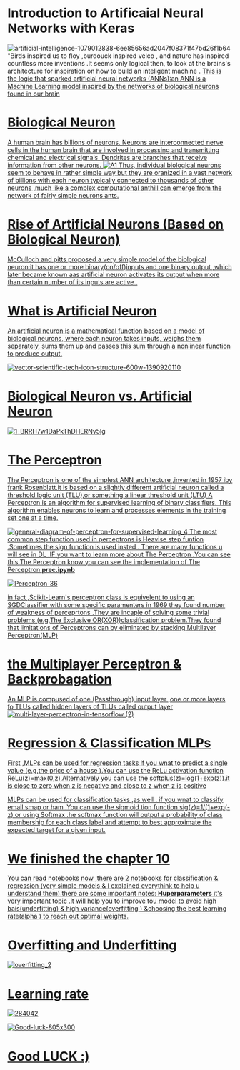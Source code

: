 # Introduction to Artificaial Neural Networks with Keras
![artificial-intelligence-1079012838-6ee85656ad2047f08371f47bd26f1b64](https://user-images.githubusercontent.com/62572088/235944251-a033b651-e39a-494d-96cf-42164857660a.jpg)
"Birds inspired us to floy ,burdouck inspired velco , and nature has inspired  countless  more inventions .It  seems only logical then, to look at the brains's architecture for inspiration on how to build an inteligent machine . <u>This is the logic that sparked artificial neural networks (ANNs):an ANN is a Machine Learning model inspired by the networks of biological neurons found in our brain <br>
# Biological Neuron 
A human brain has billions of neurons. Neurons are interconnected nerve cells in the human brain that are involved in processing and transmitting chemical and electrical signals. Dendrites are branches that receive information from other neurons.
![A1](https://user-images.githubusercontent.com/62572088/235947079-be02dec4-1279-4eda-a6e5-2b077d314e8f.png)
  Thus, individual biological neurons seem to behave in rather simple way but they are oranized in a vast network of billions with each neuron typically connected to thousands of other  neurons ,much like a complex computational anthill can emerge from the network of fairly simple neurons ants.
  # Rise of Artificial Neurons (Based on Biological Neuron)
  McCulloch and pitts proposed a very simple model of the biological neuron:it has one or  more binary(on/off)inputs and one binary output  ,which later became known aas artificial neuron activates its output when more than certain number of its inputs are active . 
  # What is Artificial Neuron
  An artificial neuron is a mathematical function based on a model of biological neurons, where each neuron takes inputs, weighs them separately, sums them up and passes this sum through a nonlinear function to produce output.
  
  
![vector-scientific-tech-icon-structure-600w-1390920110](https://user-images.githubusercontent.com/62572088/236154280-14b9bd4c-62eb-4658-958b-fc8cfc714a2b.jpg)
  # Biological Neuron vs. Artificial Neuron
  ![1_BRRH7w1DaPkThDHERNv5Ig](https://user-images.githubusercontent.com/62572088/235954566-f783c4c5-bec6-4b90-9e70-decff51568f6.png)
# The Perceptron
 The Perceptron is one of the simplest ANN architecture ,invented in 1957 iby frank Rosenblatt.it is based on a slightly different artificial neuron  called a threshold logic unit (TLU),or something a linear threshold unit (LTU) A Perceptron is an algorithm for supervised learning of binary classifiers. This algorithm enables neurons to learn and processes elements in the training set one at a time.
  
![general-diagram-of-perceptron-for-supervised-learning_4](https://user-images.githubusercontent.com/62572088/235954997-994bd0cc-4514-4eae-8943-e7b53c4eb630.jpg)
The most common step function used in perceptrons is Heavise step funtion .Sometimes the sign  function is used insted .
There are many functions u will see in DL .IF you want to learn more about The Perceptron .You can see this <a href="https://www.simplilearn.com/tutorials/deep-learning-tutorial/perceptron#biological_neuron">The Perceptron</a>
know you can see the implementation of The Perceptron <b>prec.ipynb</b>
  
![Perceptron_36](https://user-images.githubusercontent.com/62572088/235965311-5b166472-6308-40b2-b1c5-309aa3d71480.jpg)

in fact ,Scikit-Learn's perceptron class is equivelent to using  an SGDClassifier with some specific paramenters 
in 1969 they found number of weakness of perceprtons .They are incaple of solving some trivial problems (e.g,The Exclusive OR(XOR))classification problem.They found that limitations of Perceptrons can by eliminated by stacking Multilayer  Perceptron(MLP)
# the Multiplayer Perceptron & Backprobagation 
An MLP is compused of one (Passthrough) input layer ,one or more layers fo TLUs,called hidden layers of TLUs called output layer 
![multi-layer-perceptron-in-tensorflow (2)](https://user-images.githubusercontent.com/62572088/236154973-5783f644-eddd-4657-b37f-4223d617e76e.png)
#  Regression & Classification MLPs 
First ,MLPs can be used for regression tasks if you wnat to predict a single value (e.g,the price of a house ).You can use the ReLu activation function ReLu(z)=max(0,z),Alternatively you can use the softplus(z)=log(1+exp(z)).it is close to zero when z is negative and close to z when  z is positive 
  
MLPs can be used for classification  tasks ,as well . if you wnat to classify email smap or ham  .You can use the sigmoid tion function sig(z)=1/(1+exp(-z) or using Softmax .he softmax function will output a probability of class membership for each class label and attempt to best approximate the expected target for a given input.
# We finished the  chapter 10
You can read notebooks now ,there are 2 notebooks for classification & regression (very simple models & I explained everythink to help u understand them).there are some important notes: <b>Huperparameters</b> it's very important topic .it will help you to improve tou model to avoid high bais(underfitting) & high variance(overfitting ) &choosing the best learning rate(alpha ) to reach out optimal weights.
# Overfitting and Underfitting
![overfitting_2](https://user-images.githubusercontent.com/62572088/236785194-825442c6-fa1e-4c19-8530-c5dc21d2e19a.png)
# Learning rate 
![284042](https://user-images.githubusercontent.com/62572088/236785791-76f29703-cf73-40fd-ae04-9c30a3ca4758.jpg)

  
![Good-luck-805x300](https://user-images.githubusercontent.com/62572088/236786509-c48bf4c7-9758-4c59-a9fb-c5f0382f2705.jpg)
  
 # Good LUCK :)


